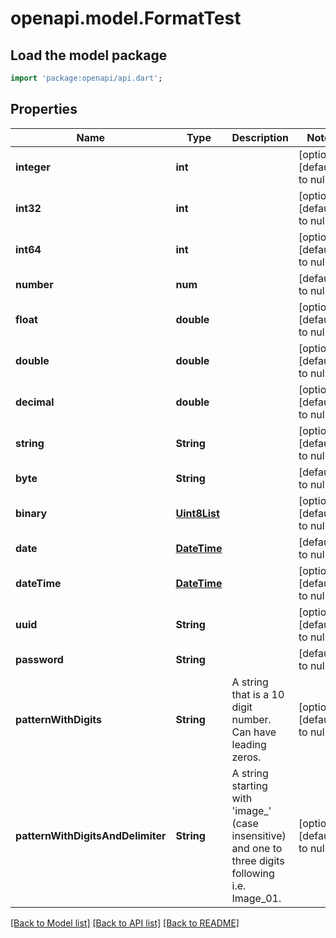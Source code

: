 # openapi.model.FormatTest

## Load the model package
```dart
import 'package:openapi/api.dart';
```

## Properties
Name | Type | Description | Notes
------------ | ------------- | ------------- | -------------
**integer** | **int** |  | [optional] [default to null]
**int32** | **int** |  | [optional] [default to null]
**int64** | **int** |  | [optional] [default to null]
**number** | **num** |  | [default to null]
**float** | **double** |  | [optional] [default to null]
**double** | **double** |  | [optional] [default to null]
**decimal** | **double** |  | [optional] [default to null]
**string** | **String** |  | [optional] [default to null]
**byte** | **String** |  | [default to null]
**binary** | [**Uint8List**](Uint8List.md) |  | [optional] [default to null]
**date** | [**DateTime**](DateTime.md) |  | [default to null]
**dateTime** | [**DateTime**](DateTime.md) |  | [optional] [default to null]
**uuid** | **String** |  | [optional] [default to null]
**password** | **String** |  | [default to null]
**patternWithDigits** | **String** | A string that is a 10 digit number. Can have leading zeros. | [optional] [default to null]
**patternWithDigitsAndDelimiter** | **String** | A string starting with &#39;image_&#39; (case insensitive) and one to three digits following i.e. Image_01. | [optional] [default to null]

[[Back to Model list]](../README.md#documentation-for-models) [[Back to API list]](../README.md#documentation-for-api-endpoints) [[Back to README]](../README.md)


